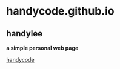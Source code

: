 # handycode.github.io
## handylee
**a simple personal web page**


[handycode](http://handycode.github.io)
